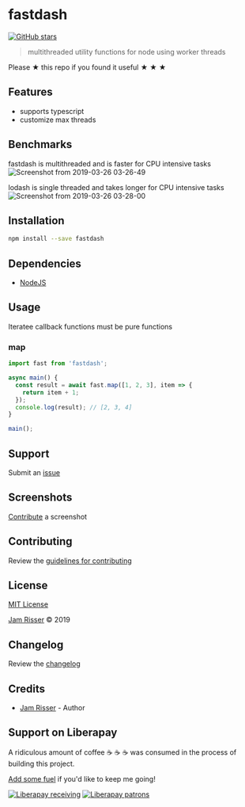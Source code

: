 # fastdash

[![GitHub stars](https://img.shields.io/github/stars/codejamninja/fastdash.svg?style=social&label=Stars)](https://github.com/codejamninja/fastdash)

> multithreaded utility functions for node using worker threads

Please ★ this repo if you found it useful ★ ★ ★


## Features

* supports typescript
* customize max threads


## Benchmarks

fastdash is multithreaded and is faster for CPU intensive tasks
![Screenshot from 2019-03-26 03-26-49](https://user-images.githubusercontent.com/6234038/54982089-ea2c8700-4f77-11e9-869b-f75ac9ca7305.png)

lodash is single threaded and takes longer for CPU intensive tasks
![Screenshot from 2019-03-26 03-28-00](https://user-images.githubusercontent.com/6234038/54982097-f1ec2b80-4f77-11e9-92ad-2c54482ba1a1.png)


## Installation

```sh
npm install --save fastdash
```


## Dependencies

* [NodeJS](https://nodejs.org)


## Usage

Iteratee callback functions must be pure functions

### map

```js
import fast from 'fastdash';

async main() {
  const result = await fast.map([1, 2, 3], item => {
    return item + 1;
  });
  console.log(result); // [2, 3, 4]
}

main();
```


## Support

Submit an [issue](https://github.com/codejamninja/fastdash/issues/new)


## Screenshots

[Contribute](https://github.com/codejamninja/fastdash/blob/master/CONTRIBUTING.md) a screenshot


## Contributing

Review the [guidelines for contributing](https://github.com/codejamninja/fastdash/blob/master/CONTRIBUTING.md)


## License

[MIT License](https://github.com/codejamninja/fastdash/blob/master/LICENSE)

[Jam Risser](https://codejam.ninja) © 2019


## Changelog

Review the [changelog](https://github.com/codejamninja/fastdash/blob/master/CHANGELOG.md)


## Credits

* [Jam Risser](https://codejam.ninja) - Author


## Support on Liberapay

A ridiculous amount of coffee ☕ ☕ ☕ was consumed in the process of building this project.

[Add some fuel](https://liberapay.com/codejamninja/donate) if you'd like to keep me going!

[![Liberapay receiving](https://img.shields.io/liberapay/receives/codejamninja.svg?style=flat-square)](https://liberapay.com/codejamninja/donate)
[![Liberapay patrons](https://img.shields.io/liberapay/patrons/codejamninja.svg?style=flat-square)](https://liberapay.com/codejamninja/donate)
